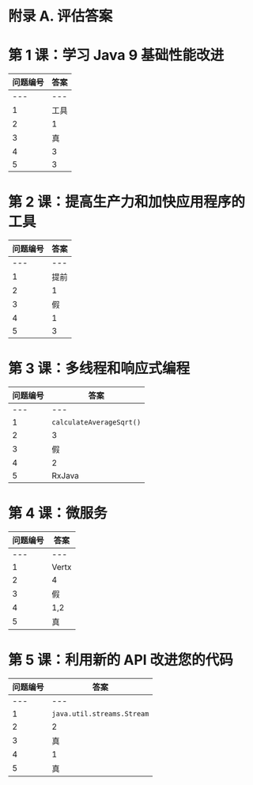 # 附录 A. 评估答案

# 第 1 课：学习 Java 9 基础性能改进

| **问题编号** | **答案** |
| --- | --- |
| --- | --- |
| 1 | 工具 |
| 2 | 1 |
| 3 | 真 |
| 4 | 3 |
| 5 | 3 |

# 第 2 课：提高生产力和加快应用程序的工具

| **问题编号** | **答案** |
| --- | --- |
| --- | --- |
| 1 | 提前 |
| 2 | 1 |
| 3 | 假 |
| 4 | 1 |
| 5 | 3 |

# 第 3 课：多线程和响应式编程

| **问题编号** | **答案** |
| --- | --- |
| --- | --- |
| 1 | `calculateAverageSqrt()` |
| 2 | 3 |
| 3 | 假 |
| 4 | 2 |
| 5 | RxJava |

# 第 4 课：微服务

| **问题编号** | **答案** |
| --- | --- |
| --- | --- |
| 1 | Vertx |
| 2 | 4 |
| 3 | 假 |
| 4 | 1,2 |
| 5 | 真 |

# 第 5 课：利用新的 API 改进您的代码

| **问题编号** | **答案** |
| --- | --- |
| --- | --- |
| 1 | `java.util.streams.Stream` |
| 2 | 2 |
| 3 | 真 |
| 4 | 1 |
| 5 | 真 |
